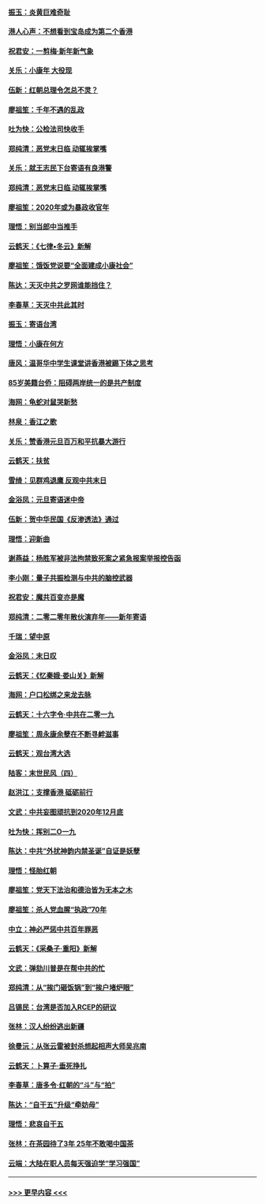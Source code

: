 #### [振玉：炎黄巨难奇耻](../pages/nsc993/n11779632.md?t=01100344) 
#### [港人心声：不想看到宝岛成为第二个香港](../pages/nsc993/n11778817.md?t=01100344) 
#### [祝君安：一剪梅‧新年新气象](../pages/nsc993/n11776340.md?t=01100344) 
#### [关乐：小康年 大役现](../pages/nsc993/n11774213.md?t=01100344) 
#### [伍新：红朝总理令怎总不灵？](../pages/nsc993/n11770813.md?t=01100344) 
#### [廖祖笙：千年不遇的乱政](../pages/nsc993/n11770373.md?t=01100344) 
#### [吐为快：公检法司快收手](../pages/nsc993/n11770359.md?t=01100344) 
#### [郑纯清：恶党末日临 动辄挨掌嘴](../pages/nsc993/n11769912.md?t=01100344) 
#### [关乐：就王志民下台寄语有良港警](../pages/nsc993/n11769903.md?t=01100344) 
#### [郑纯清：恶党末日临 动辄挨掌嘴](../pages/nsc993/n11769356.md?t=01100344) 
#### [廖祖笙：2020年或为暴政收官年](../pages/nsc993/n11768216.md?t=01100344) 
#### [理悟：别当郎中当推手](../pages/nsc993/n11768243.md?t=01100344) 
#### [云鹤天：《七律▪冬云》新解](../pages/nsc993/n11768204.md?t=01100344) 
#### [廖祖笙：饿饭党说要“全面建成小康社会”](../pages/nsc993/n11767482.md?t=01100344) 
#### [陈达：天灭中共之罗网谁能挡住？](../pages/nsc993/n11767465.md?t=01100344) 
#### [李春草：天灭中共此其时](../pages/nsc993/n11767452.md?t=01100344) 
#### [振玉：寄语台湾](../pages/nsc993/n11767432.md?t=01100344) 
#### [理悟：小康在何方](../pages/nsc993/n11767394.md?t=01100344) 
#### [唐风：温哥华中学生课堂讲香港被踢下体之思考](../pages/nsc993/n11766848.md?t=01100344) 
#### [85岁美籍台侨：阻碍两岸统一的是共产制度](../pages/nsc993/n11765043.md?t=01100344) 
#### [海网：龟蛇对鼠哭新愁](../pages/nsc993/n11764895.md?t=01100344) 
#### [林泉：香江之歌](../pages/nsc993/n11764415.md?t=01100344) 
#### [关乐：赞香港元旦百万和平抗暴大游行](../pages/nsc993/n11764382.md?t=01100344) 
#### [云鹤天：扶贫](../pages/nsc993/n11764245.md?t=01100344) 
#### [雪绮：见群鸡退鹰  反观中共末日](../pages/nsc993/n11762112.md?t=01100344) 
#### [金浴凤：元旦寄语迷中帝](../pages/nsc993/n11761788.md?t=01100344) 
#### [伍新：贺中华民国《反渗透法》通过](../pages/nsc993/n11761994.md?t=01100344) 
#### [理悟：迎新曲](../pages/nsc993/n11761152.md?t=01100344) 
#### [谢燕益：杨胜军被非法拘禁致死案之紧急报案举报控告函](../pages/nsc993/n11756134.md?t=01100344) 
#### [李小刚：量子共振检测与中共的脑控武器](../pages/nsc993/n11754518.md?t=01100344) 
#### [祝君安：魔共百变亦是魔](../pages/nsc993/n11754469.md?t=01100344) 
#### [郑纯清：二零二零年散伙演弃年——新年寄语](../pages/nsc993/n11754195.md?t=01100344) 
#### [千瑞：望中原](../pages/nsc993/n11754159.md?t=01100344) 
#### [金浴凤：末日叹](../pages/nsc993/n11752359.md?t=01100344) 
#### [云鹤天：《忆秦娥‧娄山关》新解](../pages/nsc993/n11752348.md?t=01100344) 
#### [海网：户口松绑之来龙去脉](../pages/nsc993/n11752328.md?t=01100344) 
#### [云鹤天：十六字令‧中共在二零一九](../pages/nsc993/n11752305.md?t=01100344) 
#### [廖祖笙：周永康余孽在不断寻衅滋事](../pages/nsc993/n11751013.md?t=01100344) 
#### [云鹤天：观台湾大选](../pages/nsc993/n11751007.md?t=01100344) 
#### [陆客：末世民风（四）](../pages/nsc993/n11749203.md?t=01100344) 
#### [赵洪江：支撑香港 砥砺前行](../pages/nsc993/n11748482.md?t=01100344) 
#### [文武：中共妄图顽抗到2020年12月底](../pages/nsc993/n11748446.md?t=01100344) 
#### [吐为快：挥别二O一九](../pages/nsc993/n11748411.md?t=01100344) 
#### [陈达：中共“外扰神韵内禁圣诞”自证是妖孽](../pages/nsc993/n11748226.md?t=01100344) 
#### [理悟：怪胎红朝](../pages/nsc993/n11748206.md?t=01100344) 
#### [廖祖笙：党天下法治和德治皆为无本之木](../pages/nsc993/n11748135.md?t=01100344) 
#### [廖祖笙：杀人党血腥“执政”70年](../pages/nsc993/n11745144.md?t=01100344) 
#### [中立：神必严惩中共百年罪恶](../pages/nsc993/n11744970.md?t=01100344) 
#### [云鹤天：《采桑子‧重阳》新解](../pages/nsc993/n11744948.md?t=01100344) 
#### [文武：弹劾川普是在帮中共的忙](../pages/nsc993/n11744758.md?t=01100344) 
#### [郑纯清：从“挨门砸饭锅”到“挨户堵炉眼”](../pages/nsc993/n11744745.md?t=01100344) 
#### [吕锡民：台湾是否加入RCEP的研议](../pages/nsc993/n11744701.md?t=01100344) 
#### [张林：汉人纷纷逃出新疆](../pages/nsc993/n11743530.md?t=01100344) 
#### [徐曼沅：从张云雷被封杀想起相声大师吴兆南](../pages/nsc993/n11741816.md?t=01100344) 
#### [云鹤天：卜算子‧垂死挣扎](../pages/nsc993/n11739956.md?t=01100344) 
#### [李春草：唐多令‧红朝的“斗”与“拍”](../pages/nsc993/n11739830.md?t=01100344) 
#### [陈达：“自干五”升级“牵妨母”](../pages/nsc993/n11739724.md?t=01100344) 
#### [理悟：悲哀自干五](../pages/nsc993/n11739547.md?t=01100344) 
#### [张林：在茶园待了3年 25年不敢喝中国茶](../pages/nsc993/n11739240.md?t=01100344) 
#### [云端：大陆在职人员每天强迫学“学习强国”](../pages/nsc993/n11738735.md?t=01100344) 

----
#### [ >>> 更早内容 <<< ](../indexes/nsc993-earlier.md)
